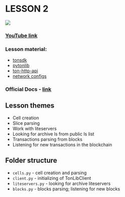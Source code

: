 # LESSON 2
[![](https://img.shields.io/badge/%F0%9F%92%8E-TON-grey)](https://ton.org)

### [YouTube link](https://www.youtube.com/watch?v=ipFDBjJFLCw)

### Lesson material:
* [tonsdk](https://github.com/tonfactory/tonsdk)
* [pytonlib](https://github.com/toncenter/pytonlib)
* [ton-http-api](https://github.com/toncenter/ton-http-api)
* [network configs](https://docs.ton.org/develop/howto/network-configs)

### Official Docs - [link](https://docs.ton.org)

## Lesson themes
- Cell creation
- Slice parsing
- Work with liteservers
- Looking for archive ls from public ls list
- Transactions parsing from blocks
- Listening for new transactions in the blockchain

## Folder structure
- `cells.py` - cell creation and parsing
- `client.py` - initializing of TonLibClient
- `liteservers.py` - looking for archive liteservers
- `blocks.py` - blocks parsing; listening for new blocks
